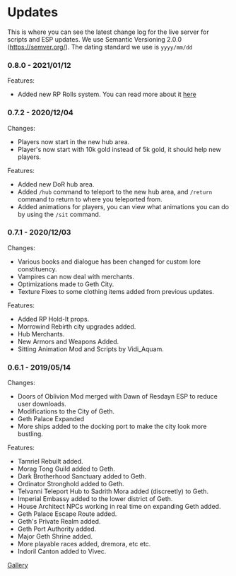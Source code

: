 # Updates
This is where you can see the latest change log for the live server for scripts and ESP updates. We use Semantic Versioning 2.0.0 (https://semver.org/). The dating standard we use is ``yyyy/mm/dd``

### 0.8.0 - 2021/01/12
Features:
  * Added new RP Rolls system. You can read more about it [here](/ingame/rolls)

### 0.7.2 - 2020/12/04
Changes:
  * Players now start in the new hub area.
  * Player's now start with 10k gold instead of 5k gold, it should help new players.

Features:
  * Added new DoR hub area.
  * Added ``/hub`` command to teleport to the new hub area, and ``/return`` command to return to where you teleported from.
  * Added animations for players, you can view what animations you can do by using the ``/sit`` command.

### 0.7.1 - 2020/12/03
Changes:
  * Various books and dialogue has been changed for custom lore constituency.
  * Vampires can now deal with merchants.
  * Optimizations made to Geth City.
  * Texture Fixes to some clothing items added from previous updates.

Features:
  * Added RP Hold-It props.
  * Morrowind Rebirth city upgrades added.
  * Hub Merchants.
  * New Armors and Weapons Added.
  * Sitting Animation Mod and Scripts by Vidi_Aquam.

### 0.6.1 - 2019/05/14
Changes:
  * Doors of Oblivion Mod merged with Dawn of Resdayn ESP to reduce user downloads.
  * Modifications to the City of Geth.
  * Geth Palace Expanded
  * More ships added to the docking port to make the city look more bustling.

Features:
  * Tamriel Rebuilt added.
  * Morag Tong Guild added to Geth.
  * Dark Brotherhood Sanctuary added to Geth.
  * Ordinator Stronghold added to Geth.
  * Telvanni Teleport Hub to Sadrith Mora added (discreetly) to Geth.
  * Imperial Embassy added to the lower district of Geth.
  * House Architect NPCs working in real time on expanding Geth added.
  * Geth Palace Escape Route added.
  * Geth's Private Realm added.
  * Geth Port Authority added.
  * Major Geth Shrine added.
  * More playable races added, dremora, etc etc.
  * Indoril Canton added to Vivec.

[Gallery](https://imgur.com/gallery/bKXAHm0)
